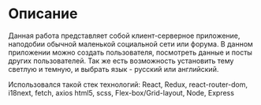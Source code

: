 # Описание

Данная работа представляет собой клиент-серверное приложение, 
наподобии обычной маленькой социальной сети или форума. В данном приложении можно создать пользователя, 
посмотреть данные и посты других пользователей. Так же есть возможность 
установить тему светлую и темную, и выбрать язык - русский или английский.

Использовался такой стек технологий:
React, Redux, react-router-dom, i18next, fetch, axios
html5, scss, Flex-box/Grid-layout, Node, Express
